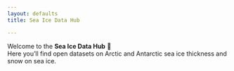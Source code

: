 ```yaml
---
layout: defaults
title: Sea Ice Data Hub

---
```



Welcome to the **Sea Ice Data Hub** 🌊  
Here you’ll find open datasets  on Arctic and Antarctic sea ice thickness and snow on sea ice.
